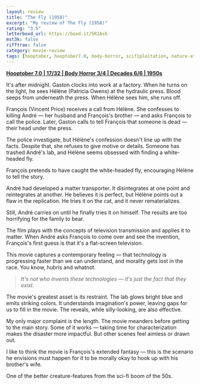 ```yaml
---
layout: review
title: "The Fly (1958)"
excerpt: "My review of The Fly (1958)"
rating: "3.5"
letterboxd_url: https://boxd.it/5R2Ash
mst3k: false
rifftrax: false
category: movie-review
tags: [hooptober, hooptober7.0, body-horror, scifiploitation, nature-attacks]
---
```


<b><a href="https://boxd.it/pOK5i/detail" target="_blank" rel="noopener">Hooptober 7.0 | 17/32 | Body Horror 3/4 | Decades 6/6 | 1950s</a></b>

It's after midnight. Gaston clocks into work at a factory. When he turns on the light, he sees Hélène (Patricia Owens) at the hydraulic press. Blood seeps from underneath the press. When Hélène sees him, she runs off.

François (Vincent Price) receives a call from Hélène. She confesses to killing André — her husband and François's brother — and asks François to call the police. Later, Gaston calls to tell François that someone is dead — their head under the press.

The police investigate, but Hélène's confession doesn't line up with the facts. Despite that, she refuses to give motive or details. Someone has trashed André's lab, and Hélène seems obsessed with finding a white-headed fly.

François pretends to have caught the white-headed fly, encouraging Hélène to tell the story.

André had developed a matter transporter. It disintegrates at one point and reintegrates at another. He believes it is perfect, but Hélène points out a flaw in the replication. He tries it on the cat, and it never rematerializes.

Still, André carries on until he finally tries it on himself. The results are too horrifying for the family to bear.

The film plays with the concepts of television transmission and applies it to matter. When André asks François to come over and see the invention, François's first guess is that it's a flat-screen television.

This movie captures a contemporary feeling — that technology is progressing faster than we can understand, and morality gets lost in the race. You know, hubris and whatnot.

<blockquote><i>It's not who invents these technologies — it's just the fact that they exist.</i></blockquote>

The movie's greatest asset is its restraint. The lab glows bright blue and emits striking colors. It understands imagination's power, leaving gaps for us to fill in the movie. The reveals, while silly-looking, are also effective.

My only major complaint is the length. The movie meanders before getting to the main story. Some of it works — taking time for characterization makes the disaster more impactful. But other scenes feel aimless or drawn out.

I like to think the movie is François's extended fantasy — this is the scenario he envisions must happen for it to be morally okay to hook up with his brother's wife.

One of the better creature-features from the sci-fi boom of the 50s.

